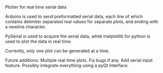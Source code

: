 Plotter for real time serial data

Arduino is used to send preformatted serial data, each line of which contains delimiter separated real values for separate plots, and ending with a newline character.

PySerial is used to acquire the serial data, while matplotlib for python is used to plot the data in real time. 

Currently, only one plot can be generated at a time.

Future additions:
Multiple real time plots.
Fix bugs if any.
Add serial input feature.
Possibly integrate everything using a pyQt interface.